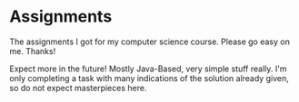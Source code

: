 # Assignments
The assignments I got for my computer science course.
Please go easy on me. Thanks!

Expect more in the future!
Mostly Java-Based, very simple stuff really. I'm only completing a task with many indications of the solution already given, so do not expect masterpieces here.
